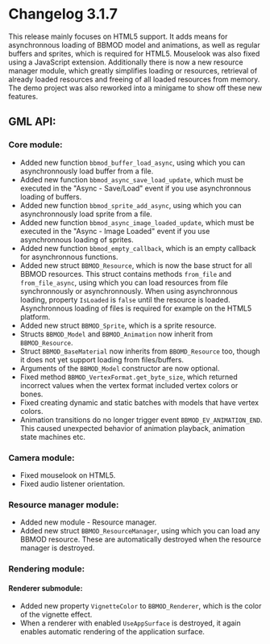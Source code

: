 # Changelog 3.1.7
This release mainly focuses on HTML5 support. It adds means for asynchronnous loading of BBMOD model and animations, as well as regular buffers and sprites, which is required for HTML5. Mouselook was also fixed using a JavaScript extension. Additionally there is now a new resource manager module, which greatly simplifies loading or resources, retrieval of already loaded resources and freeing of all loaded resources from memory. The demo project was also reworked into a minigame to show off these new features.

## GML API:
### Core module:
* Added new function `bbmod_buffer_load_async`, using which you can asynchronnously load buffer from a file.
* Added new function `bbmod_async_save_load_update`, which must be executed in the "Async - Save/Load" event if you use asynchronnous loading of buffers.
* Added new function `bbmod_sprite_add_async`, using which you can asynchronnously load sprite from a file.
* Added new function `bbmod_async_image_loaded_update`, which must be executed in the "Async - Image Loaded" event if you use asynchronnous loading of sprites.
* Added new function `bbmod_empty_callback`, which is an empty callback for asynchronnous functions.
* Added new struct `BBMOD_Resource`, which is now the base struct for all BBMOD resources. This struct contains methods `from_file` and `from_file_async`, using which you can load resources from file synchronnously or asynchronnously. When using asynchronnous loading, property `IsLoaded` is `false` until the resource is loaded. Asynchronnous loading of files is required for example on the HTML5 platform.
* Added new struct `BBMOD_Sprite`, which is a sprite resource.
* Structs `BBMOD_Model` and `BBMOD_Animation` now inherit from `BBMOD_Resource`.
* Struct `BBMOD_BaseMaterial` now inherits from `BBOMD_Resource` too, though it does not yet support loading from files/buffers.
* Arguments of the `BBMOD_Model` constructor are now optional.
* Fixed method `BBMOD_VertexFormat.get_byte_size`, which returned incorrect values when the vertex format included vertex colors or bones.
* Fixed creating dynamic and static batches with models that have vertex colors.
* Animation transitions do no longer trigger event `BBMOD_EV_ANIMATION_END`. This caused unexpected behavior of animation playback, animation state machines etc.

### Camera module:
* Fixed mouselook on HTML5.
* Fixed audio listener orientation.

### Resource manager module:
* Added new module - Resource manager.
* Added new struct `BBMOD_ResourceManager`, using which you can load any BBMOD resource. These are automatically destroyed when the resource manager is destroyed.

### Rendering module:
#### Renderer submodule:
* Added new property `VignetteColor` to `BBMOD_Renderer`, which is the color of the vignette effect.
* When a renderer with enabled `UseAppSurface` is destroyed, it again enables automatic rendering of the application surface.
